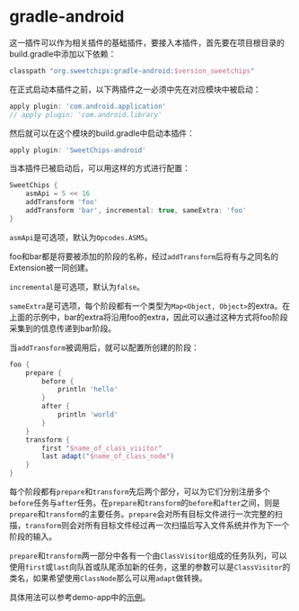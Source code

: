 # gradle-android

这一插件可以作为相关插件的基础插件，要接入本插件，首先要在项目根目录的build.gradle中添加以下依赖：

``` groovy
classpath "org.sweetchips:gradle-android:$version_sweetchips"
```

在正式启动本插件之前，以下两插件之一必须中先在对应模块中被启动：

``` groovy
apply plugin: 'com.android.application'
// apply plugin: 'com.android.library'
```

然后就可以在这个模块的build.gradle中启动本插件：

``` groovy
apply plugin: 'SweetChips-android'
```

当本插件已被启动后，可以用这样的方式进行配置：

``` groovy
SweetChips {
    asmApi = 5 << 16
    addTransform 'foo'
    addTransform 'bar', incremental: true, sameExtra: 'foo'
}
```

`asmApi`是可选项，默认为`Opcodes.ASM5`。

foo和bar都是将要被添加的阶段的名称，经过`addTransform`后将有与之同名的Extension被一同创建。

`incremental`是可选项，默认为`false`。

`sameExtra`是可选项，每个阶段都有一个类型为`Map<Object, Object>`的extra。在上面的示例中，bar的extra将沿用foo的extra，因此可以通过这种方式将foo阶段采集到的信息传递到bar阶段。

当`addTransform`被调用后，就可以配置所创建的阶段：

``` groovy
foo {
    prepare {
        before {
            println 'hello'
        }
        after {
            println 'world'
        }
    }
    transform {
        first "$name_of_class_visitor"
        last adapt("$name_of_class_node")
    }
}
```

每个阶段都有`prepare`和`transform`先后两个部分，可以为它们分别注册多个`before`任务与`after`任务。在`prepare`和`transform`的`before`和`after`之间，则是`prepare`和`transform`的主要任务。`prepare`会对所有目标文件进行一次完整的扫描，`transform`则会对所有目标文件经过再一次扫描后写入文件系统并作为下一个阶段的输入。

`prepare`和`transform`两一部分中各有一个由`ClassVisitor`组成的任务队列，可以使用`first`或`last`向队首或队尾添加新的任务，这里的参数可以是`ClassVisitor`的类名，如果希望使用`ClassNode`那么可以用`adapt`做转换。

具体用法可以参考demo-app中的[示例](../demo-app/config/plugin.gradle)。
